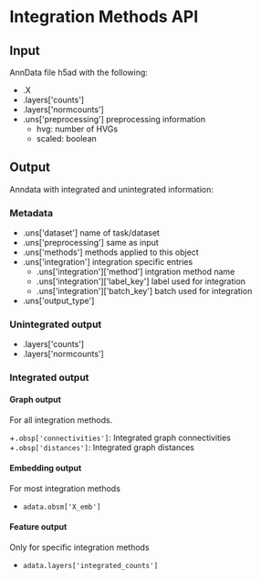 # Integration Methods API

## Input
AnnData file h5ad with the following:

+ .X
+ .layers['counts']
+ .layers['normcounts']
+ .uns['preprocessing'] preprocessing information
  + hvg: number of HVGs
  + scaled: boolean

## Output

Anndata with integrated and unintegrated information:

### Metadata
+ .uns['dataset'] name of task/dataset
+ .uns['preprocessing'] same as input
+ .uns['methods'] methods applied to this object
+ .uns['integration'] integration specific entries
    + .uns['integration']['method'] intgration method name
    + .uns['integration']['label_key'] label used for integration
    + .uns['integration']['batch_key'] batch used for integration
+ .uns['output_type']

### Unintegrated output
+ .layers['counts']
+ .layers['normcounts']

### Integrated output

#### Graph output
For all integration methods.

+`.obsp['connectivities']`: Integrated graph connectivities
+`.obsp['distances']`: Integrated graph distances


#### Embedding output
For most integration methods

+ `adata.obsm['X_emb']`

#### Feature output
Only for specific integration methods

+ `adata.layers['integrated_counts']`